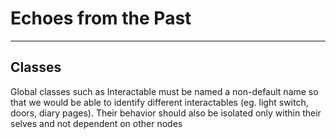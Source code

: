# Echoes from the Past

---

## Classes

Global classes such as Interactable must be named a non-default name so that we
would be able to identify different interactables (eg. light switch, doors, 
diary pages).
Their behavior should also be isolated only within their selves and not 
dependent on other nodes
